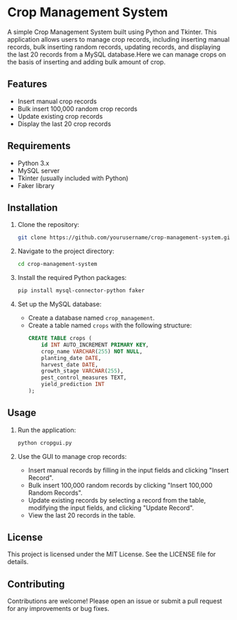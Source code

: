 # Crop Management System

A simple Crop Management System built using Python and Tkinter. This application allows users to manage crop records, including inserting manual records, bulk inserting random records, updating records, and displaying the last 20 records from a MySQL database.Here we can manage crops on the basis of inserting and adding bulk amount of crop.

## Features

- Insert manual crop records
- Bulk insert 100,000 random crop records
- Update existing crop records
- Display the last 20 crop records

## Requirements

- Python 3.x
- MySQL server
- Tkinter (usually included with Python)
- Faker library

## Installation

1. Clone the repository:
    ```sh
    git clone https://github.com/yourusername/crop-management-system.git
    ```

2. Navigate to the project directory:
    ```sh
    cd crop-management-system
    ```

3. Install the required Python packages:
    ```sh
    pip install mysql-connector-python faker
    ```

4. Set up the MySQL database:
    - Create a database named `crop_management`.
    - Create a table named `crops` with the following structure:
      ```sql
      CREATE TABLE crops (
          id INT AUTO_INCREMENT PRIMARY KEY,
          crop_name VARCHAR(255) NOT NULL,
          planting_date DATE,
          harvest_date DATE,
          growth_stage VARCHAR(255),
          pest_control_measures TEXT,
          yield_prediction INT
      );
      ```

## Usage

1. Run the application:
    ```sh
    python cropgui.py
    ```

2. Use the GUI to manage crop records:
    - Insert manual records by filling in the input fields and clicking "Insert Record".
    - Bulk insert 100,000 random records by clicking "Insert 100,000 Random Records".
    - Update existing records by selecting a record from the table, modifying the input fields, and clicking "Update Record".
    - View the last 20 records in the table.

## License

This project is licensed under the MIT License. See the LICENSE file for details.

## Contributing

Contributions are welcome! Please open an issue or submit a pull request for any improvements or bug fixes.
